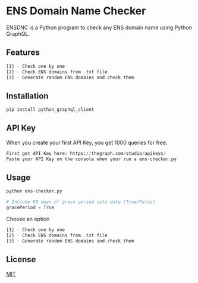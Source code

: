 # ENS Domain Name Checker

ENSDNC is a Python program to check any ENS domain name using Python GraphQL.



## Features
```bash
[1] - Check one by one
[2] - Check ENS domains from .txt file
[3] - Generate random ENS domains and check them
```

## Installation
```bash
pip install python_graphql_client
```

## API Key
When you create your first API Key, you get 1000 queries for free.
```python
First get API Key here: https://thegraph.com/studio/apikeys/
Paste your API Key on the console when your run a ens-checker.py

```

## Usage

```python
python ens-checker.py
```
```python
# Include 90 days of grace period into date (True/False)
gracePeriod = True
```
Choose an option
```bash
[1] - Check one by one
[2] - Check ENS domains from .txt file
[3] - Generate random ENS domains and check them
```


## License
[MIT](https://choosealicense.com/licenses/mit/)
